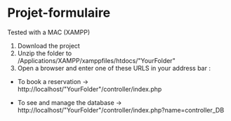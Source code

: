 # Projet-formulaire
Tested with a MAC (XAMPP)

1. Download the project 
2. Unzip the folder to /Applications/XAMPP/xamppfiles/htdocs/"YourFolder"
3. Open a browser and enter one of these URLS in your address bar : 

- To book a reservation -> http://localhost/"YourFolder"/controller/index.php

- To see and manage the database -> http://localhost/"YourFolder"/controller/index.php?name=controller_DB 

  
   

